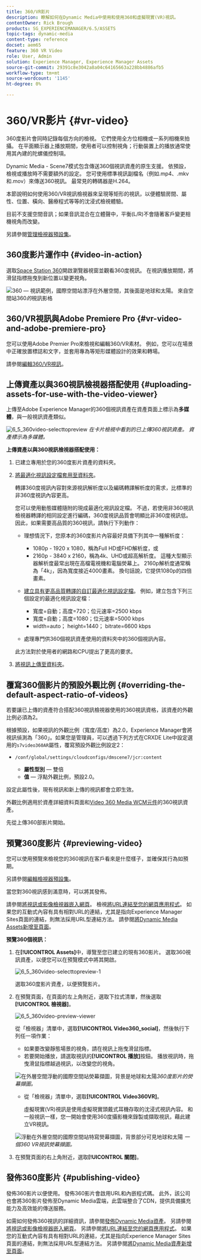 ```yaml
---
title: 360/VR影片
description: 瞭解如何在Dynamic Media中使用和使用360和虛擬現實(VR)視訊。
contentOwner: Rick Brough
products: SG_EXPERIENCEMANAGER/6.5/ASSETS
topic-tags: dynamic-media
content-type: reference
docset: aem65
feature: 360 VR Video
role: User, Admin
solution: Experience Manager, Experience Manager Assets
source-git-commit: 29391c8e3042a8a04c64165663a228bb4886afb5
workflow-type: tm+mt
source-wordcount: '1145'
ht-degree: 0%

---
```


# 360/VR影片 {#vr-video}

360度影片會同時記錄每個方向的檢視。 它們使用全方位相機或一系列相機來拍攝。 在平面顯示器上播放期間，使用者可以控制視角；行動裝置上的播放通常使用其內建的陀螺儀控制項。

Dynamic Media - Scene7模式包含傳送360個視訊資產的原生支援。 依預設，檢視或播放時不需要額外的設定。 您可使用標準視訊副檔名（例如.mp4、.mkv和.mov）來傳送360視訊。 最常見的轉碼器是H.264。

本節說明如何使用360/VR視訊檢視器來呈現等矩形的視訊，以便體驗房間、屬性、位置、橫向、醫療程式等等的沈浸式檢視體驗。

目前不支援空間音訊；如果音訊混合在立體聲中，平衡(L/R)不會隨著客戶變更相機視角而改變。

另請參閱[管理檢視器預設集](/help/assets/managing-viewer-presets.md)。

## 360度影片運作中 {#video-in-action}

選取[Space Station 360](https://s7d1.scene7.com/s7viewers/html5/Video360Viewer.html?asset=Viewers/space_station_360-AVS)開啟瀏覽器視窗並觀看360度視訊。 在視訊播放期間，將滑鼠指標拖曳到新位置以變更視角。

![360 — 視訊範例，國際空間站漂浮在外層空間，其後面是地球和太陽。](assets/6_5_360videoiss_simplified.png)
來自空間站360*的*&#x200B;視訊影格

## 360/VR視訊與Adobe Premiere Pro {#vr-video-and-adobe-premiere-pro}

您可以使用Adobe Premier Pro來檢視和編輯360/VR素材。 例如，您可以在場景中正確放置標誌和文字，並套用專為等矩形媒體設計的效果和轉場。

請參閱[編輯360/VR視訊](https://helpx.adobe.com/premiere-pro/how-to/edit-360-vr-video.html)。

## 上傳資產以與360視訊檢視器搭配使用 {#uploading-assets-for-use-with-the-video-viewer}

上傳至Adobe Experience Manager的360個視訊資產在資產頁面上標示為&#x200B;**多媒體**，與一般視訊資產類似。

![6_5_360video-selecttopreview](assets/6_5_360video-selecttopreview.png)
*在卡片檢視中看到的已上傳360視訊資產。 資產標示為多媒體。*

**上傳資產以與360視訊檢視器搭配使用：**

1. 已建立專用於您的360度影片資產的資料夾。
1. [將最適化視訊設定檔套用至資料夾](/help/assets/video-profiles.md#applying-a-video-profile-to-folders)。

   轉譯360度視訊內容對來源視訊解析度以及編碼轉譯解析度的需求，比標準的非360度視訊內容更高。

   您可以使用動態媒體隨附的現成最適化視訊設定檔。 不過，若使用非360視訊檢視器轉譯的相同設定進行編碼，360度視訊品質會明顯比非360度視訊低。 因此，如果需要高品質的360視訊，請執行下列動作：

   * 理想情況下，您原本的360度影片內容最好具備下列其中一種解析度：

      * 1080p - 1920 x 1080，稱為Full HD或FHD解析度，或
      * 2160p - 3840 x 2160，稱為4k、UHD或超高解析度。 這種大型顯示器解析度最常出現在高檔電視機和電腦熒幕上。 2160p解析度通常稱為「4k」，因為寬度接近4000畫素。 換句話說，它提供1080p的四倍畫素。

   * [建立具有更高品質轉譯的自訂最適化視訊設定檔](/help/assets/video-profiles.md#creating-a-video-encoding-profile-for-adaptive-streaming)。 例如，建立包含下列三個設定的最適化視訊設定檔：

      * 寬度=自動；高度=720；位元速率=2500 kbps
      * 寬度=自動；高度=1080；位元速率=5000 kbps
      * width=auto； height=1440； bitrate=6600 kbps

   * 處理專門供360個視訊資產使用的資料夾中的360個視訊內容。

   此方法對於使用者的網路和CPU提出了更高的要求。

1. [將視訊上傳至資料夾](/help/assets/managing-video-assets.md#upload-and-preview-video-assets)。

## 覆寫360個影片的預設外觀比例  {#overriding-the-default-aspect-ratio-of-videos}

若要讓已上傳的資產符合搭配360視訊檢視器使用的360視訊資格，該資產的外觀比例必須為2。

根據預設，如果視訊的外觀比例（寬度/高度）為2.0，Experience Manager會將視訊偵測為「360」。如果您是管理員，可以透過下列方式在CRXDE Lite中設定選用的`s7video360AR`屬性，覆寫預設外觀比例設定2：

* `/conf/global/settings/cloudconfigs/dmscene7/jcr:content`

   * **屬性型別** — 雙倍
   * **值** — 浮點外觀比例，預設2.0。

設定此屬性後，現有視訊和新上傳的視訊都會立即生效。

外觀比例適用於資產詳細資料頁面和[Video 360 Media WCM元件](/help/assets/adding-dynamic-media-assets-to-pages.md#dynamic-media-components)的360視訊資產。

先從上傳360部影片開始。

## 預覽360度影片 {#previewing-video}

您可以使用預覽來檢視您的360視訊在客戶看來是什麼樣子，並確保其行為如預期。

另請參閱[編輯檢視器預設集](/help/assets/managing-viewer-presets.md#editing-viewer-presets)。

當您對360視訊感到滿意時，可以將其發佈。

請參閱[將視訊或影像檢視器嵌入網頁](/help/assets/embed-code.md)。
檢視[將URL連結至您的網頁應用程式](/help/assets/linking-urls-to-yourwebapplication.md)。 如果您的互動式內容有具有相對URL的連結，尤其是指向Experience Manager Sites頁面的連結，則無法採用URL型連結方法。
請參閱[將Dynamic Media Assets新增至頁面](/help/assets/adding-dynamic-media-assets-to-pages.md)。

**預覽360個視訊：**

1. 在&#x200B;**[!UICONTROL Assets]**&#x200B;中，導覽至您已建立的現有360影片。 選取360視訊資產，以便您可以在預覽模式中將其開啟。

   ![6_5_360video-selecttopreview-1](assets/6_5_360video-selecttopreview-1.png)

   選取360度影片資產，以便預覽影片。

1. 在預覽頁面，在頁面的左上角附近，選取下拉式清單，然後選取&#x200B;**[!UICONTROL 檢視器]**。

   ![6_5_360video-preview-viewer](assets/6_5_360video-preview-viewers.png)

   從「檢視器」清單中，選取&#x200B;**[!UICONTROL Video360_social]**，然後執行下列任一項作業：

   * 如果要改變靜態場景的視角，請在視訊上拖曳滑鼠指標。
   * 若要開始播放，請選取視訊的&#x200B;**[!UICONTROL 播放]**&#x200B;按鈕。 播放視訊時，拖曳滑鼠指標越過視訊，以改變您的視角。

   ![在外層空間浮動的國際空間站熒幕擷圖，背景是地球和太陽&#x200B;](assets/6_5_360video-preview-video360-social.png)*360度影片的熒幕擷圖。*

   * 從「檢視器」清單中，選取&#x200B;**[!UICONTROL Video360VR]**。

     虛擬現實(VR)視訊是使用虛擬現實頭戴式耳機存取的沈浸式視訊內容。 和一般視訊一樣，您一開始會使用360度攝影機來錄製或擷取視訊，藉此建立VR視訊。

   ![浮動在外層空間的國際空間站特寫熒幕擷圖，背景部分可見地球和太陽](assets/6_5_360video-preview-video360vr.png)
   *一個360 VR視訊熒幕擷圖。*

1. 在預覽頁面的右上角附近，選取&#x200B;**[!UICONTROL 關閉]**。

## 發佈360度影片 {#publishing-video}

發佈360影片以便使用。 發佈360影片會啟用URL和內嵌程式碼。 此外，該公司也會將360影片發佈至Dynamic Media雲端，此雲端整合了CDN，提供具備擴充能力及高效能的傳送服務。

如需如何發佈360視訊的詳細資訊，請參閱[發佈Dynamic Media資產](/help/assets/publishing-dynamicmedia-assets.md)。
另請參閱[將視訊或影像檢視器嵌入網頁](/help/assets/embed-code.md)。
另請參閱[將URL連結至您的網頁應用程式](/help/assets/linking-urls-to-yourwebapplication.md)。 如果您的互動式內容有具有相對URL的連結，尤其是指向Experience Manager Sites頁面的連結，則無法採用URL型連結方法。
另請參閱[將Dynamic Media資產新增至頁面](/help/assets/adding-dynamic-media-assets-to-pages.md)。
